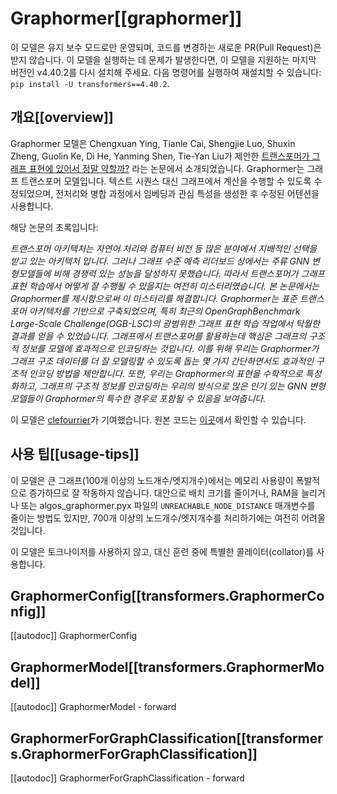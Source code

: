 <!--Copyright 2022 The HuggingFace Team and Microsoft. All rights reserved.

Licensed under the MIT License; you may not use this file except in compliance with
the License.

Unless required by applicable law or agreed to in writing, software distributed under the License is distributed on
an "AS IS" BASIS, WITHOUT WARRANTIES OR CONDITIONS OF ANY KIND, either express or implied. See the License for the
specific language governing permissions and limitations under the License.

⚠️ Note that this file is in Markdown but contain specific syntax for our doc-builder (similar to MDX) that may not be
rendered properly in your Markdown viewer.

-->

# Graphormer[[graphormer]]

<Tip warning={true}>

이 모델은 유지 보수 모드로만 운영되며, 코드를 변경하는 새로운 PR(Pull Request)은 받지 않습니다.
이 모델을 실행하는 데 문제가 발생한다면, 이 모델을 지원하는 마지막 버전인 v4.40.2를 다시 설치해 주세요. 다음 명령어를 실행하여 재설치할 수 있습니다: `pip install -U transformers==4.40.2`.

</Tip>

## 개요[[overview]]

Graphormer 모델은 Chengxuan Ying, Tianle Cai, Shengjie Luo, Shuxin Zheng, Guolin Ke, Di He, Yanming Shen, Tie-Yan Liu가 제안한 [트랜스포머가 그래프 표현에 있어서 정말 약할까?](https://arxiv.org/abs/2106.05234) 라는 논문에서 소개되었습니다. Graphormer는 그래프 트랜스포머 모델입니다. 텍스트 시퀀스 대신 그래프에서 계산을 수행할 수 있도록 수정되었으며, 전처리와 병합 과정에서 임베딩과 관심 특성을 생성한 후 수정된 어텐션을 사용합니다.

해당 논문의 초록입니다:

*트랜스포머 아키텍처는 자연어 처리와 컴퓨터 비전 등 많은 분야에서 지배적인 선택을 받고 있는 아키텍처 입니다. 그러나 그래프 수준 예측 리더보드 상에서는 주류 GNN 변형모델들에 비해 경쟁력 있는 성능을 달성하지 못했습니다. 따라서 트랜스포머가 그래프 표현 학습에서 어떻게 잘 수행될 수 있을지는 여전히 미스터리였습니다. 본 논문에서는 Graphormer를 제시함으로써 이 미스터리를 해결합니다. Graphormer는 표준 트랜스포머 아키텍처를 기반으로 구축되었으며, 특히 최근의 OpenGraphBenchmark Large-Scale Challenge(OGB-LSC)의 광범위한 그래프 표현 학습 작업에서 탁월한 결과를 얻을 수 있었습니다. 그래프에서 트랜스포머를 활용하는데 핵심은 그래프의 구조적 정보를 모델에 효과적으로 인코딩하는 것입니다. 이를 위해 우리는 Graphormer가 그래프 구조 데이터를 더 잘 모델링할 수 있도록 돕는 몇 가지 간단하면서도 효과적인 구조적 인코딩 방법을 제안합니다. 또한, 우리는 Graphormer의 표현을 수학적으로 특성화하고, 그래프의 구조적 정보를 인코딩하는 우리의 방식으로 많은 인기 있는 GNN 변형모델들이 Graphormer의 특수한 경우로 포함될 수 있음을 보여줍니다.*

이 모델은 [clefourrier](https://huggingface.co/clefourrier)가 기여했습니다. 원본 코드는 [이곳](https://github.com/microsoft/Graphormer)에서 확인할 수 있습니다.

## 사용 팁[[usage-tips]]

이 모델은 큰 그래프(100개 이상의 노드개수/엣지개수)에서는 메모리 사용량이 폭발적으로 증가하므로 잘 작동하지 않습니다. 대안으로 배치 크기를 줄이거나, RAM을 늘리거나 또는 algos_graphormer.pyx 파일의 `UNREACHABLE_NODE_DISTANCE` 매개변수를 줄이는 방법도 있지만, 700개 이상의 노드개수/엣지개수를 처리하기에는 여전히 어려울 것입니다.

이 모델은 토크나이저를 사용하지 않고, 대신 훈련 중에 특별한 콜레이터(collator)를 사용합니다.

## GraphormerConfig[[transformers.GraphormerConfig]]

[[autodoc]] GraphormerConfig

## GraphormerModel[[transformers.GraphormerModel]]

[[autodoc]] GraphormerModel
    - forward

## GraphormerForGraphClassification[[transformers.GraphormerForGraphClassification]]

[[autodoc]] GraphormerForGraphClassification
    - forward
